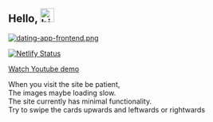 ## Hello, <img src="https://user-images.githubusercontent.com/1303154/88677602-1635ba80-d120-11ea-84d8-d263ba5fc3c0.gif" width="28px" alt="hi">

[![dating-app-frontend.png](https://i.postimg.cc/Pf6TW2mL/dating-app-frontend.png)](https://dating-site-frontend.netlify.app/)

[![Netlify Status](https://api.netlify.com/api/v1/badges/eeb839c7-b17b-47e9-ac86-238f331b3d6f/deploy-status)](https://app.netlify.com/sites/dating-site-frontend/deploys)


<a href="https://youtu.be/PUr1l2xIUG8" target="_blank" rel="noreferer noopener">Watch Youtube demo</a>

When you visit the site be patient,<br />
The images maybe loading slow.<br />
The site currently has minimal functionality.<br />
Try to swipe the cards upwards and leftwards or rightwards
